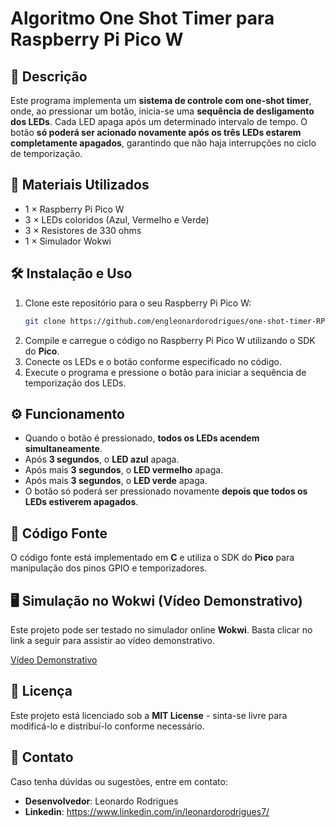 # Algoritmo One Shot Timer para Raspberry Pi Pico W

## 📌 Descrição
Este programa implementa um **sistema de controle com one-shot timer**, onde, ao pressionar um botão, inicia-se uma **sequência de desligamento dos LEDs**. Cada LED apaga após um determinado intervalo de tempo. O botão **só poderá ser acionado novamente após os três LEDs estarem completamente apagados**, garantindo que não haja interrupções no ciclo de temporização.

## 🔧 Materiais Utilizados
- 1 × Raspberry Pi Pico W
- 3 × LEDs coloridos (Azul, Vermelho e Verde)
- 3 × Resistores de 330 ohms
- 1 × Simulador Wokwi

## 🛠 Instalação e Uso
1. Clone este repositório para o seu Raspberry Pi Pico W:
   ```sh
   git clone https://github.com/engleonardorodrigues/one-shot-timer-RP2040.git
   ```
2. Compile e carregue o código no Raspberry Pi Pico W utilizando o SDK do **Pico**.
3. Conecte os LEDs e o botão conforme especificado no código.
4. Execute o programa e pressione o botão para iniciar a sequência de temporização dos LEDs.

## ⚙️ Funcionamento
- Quando o botão é pressionado, **todos os LEDs acendem simultaneamente**.
- Após **3 segundos**, o **LED azul** apaga.
- Após mais **3 segundos**, o **LED vermelho** apaga.
- Após mais **3 segundos**, o **LED verde** apaga.
- O botão só poderá ser pressionado novamente **depois que todos os LEDs estiverem apagados**.

## 📜 Código Fonte
O código fonte está implementado em **C** e utiliza o SDK do **Pico** para manipulação dos pinos GPIO e temporizadores.

## 🖥 Simulação no Wokwi (Vídeo Demonstrativo)
Este projeto pode ser testado no simulador online **Wokwi**. Basta clicar no link a seguir para assistir ao vídeo demonstrativo.

[Vídeo Demonstrativo](https://www.youtube.com/watch?v=Odi_st8Awek)

## 📜 Licença
Este projeto está licenciado sob a **MIT License** - sinta-se livre para modificá-lo e distribuí-lo conforme necessário.

## 📩 Contato
Caso tenha dúvidas ou sugestões, entre em contato:
- **Desenvolvedor**: Leonardo Rodrigues
- **Linkedin**: https://www.linkedin.com/in/leonardorodrigues7/
